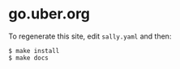 # go.uber.org

To regenerate this site, edit `sally.yaml` and then:

```
$ make install
$ make docs
```
